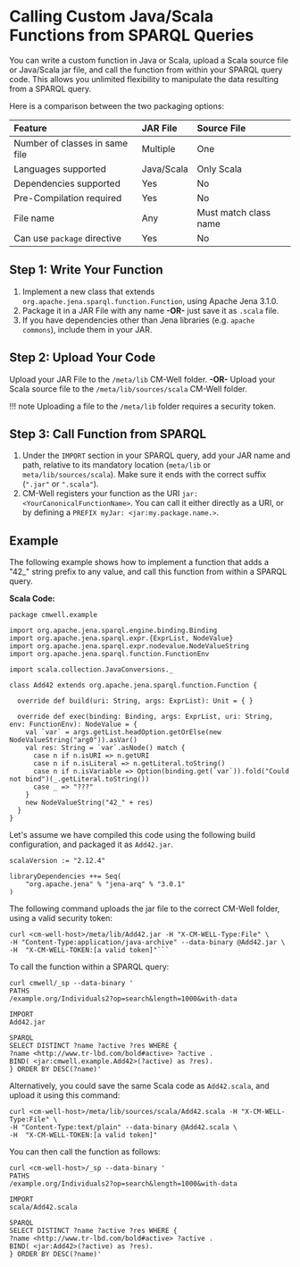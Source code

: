 # Calling Custom Java/Scala Functions from SPARQL Queries



You can write a custom function in Java or Scala, upload a Scala source file or Java/Scala jar file, and call the function from within your SPARQL query code. This allows you unlimited flexibility to manipulate the data resulting from a SPARQL query. 

Here is a comparison between the two packaging options:

| Feature                           | JAR File | Source File |
|:----------------------------------|:----------|:---------|
| Number of classes in same file    | Multiple | One |
| Languages supported               | Java/Scala | Only Scala  |
| Dependencies supported            | Yes       |  No    |
| Pre-Compilation required          | Yes        |  No      |
| File name                         | Any       |  Must match class name  |
| Can use `package` directive       | Yes    |  No |


## Step 1: Write Your Function
1. Implement a new class that extends `org.apache.jena.sparql.function.Function`, using Apache Jena 3.1.0.
1. Package it in a JAR File with any name **-OR-** just save it as `.scala` file.
1. If you have dependencies other than Jena libraries (e.g. `apache commons`), include them in your JAR.

## Step 2: Upload Your Code
Upload your JAR File to the `/meta/lib` CM-Well folder.
**-OR-**
Upload your Scala source file to the `/meta/lib/sources/scala` CM-Well folder.

!!! note
	Uploading a file to the `/meta/lib` folder requires a security token.

## Step 3: Call Function from SPARQL
1. Under the `IMPORT` section in your SPARQL query, add your JAR name and path, relative to its mandatory location (`meta/lib` or `meta/lib/sources/scala`). Make sure it ends with the correct suffix (`".jar"` or `".scala"`).
1. CM-Well registers your function as the URI `jar:<YourCanonicalFunctionName>`. You can call it either directly as a URI, or by defining a `PREFIX myJar: <jar:my.package.name.>`.

## Example

The following example shows how to implement a function that adds a "42_" string prefix to any value, and call this function from within a SPARQL query.

**Scala Code:**
```
package cmwell.example

import org.apache.jena.sparql.engine.binding.Binding
import org.apache.jena.sparql.expr.{ExprList, NodeValue}
import org.apache.jena.sparql.expr.nodevalue.NodeValueString
import org.apache.jena.sparql.function.FunctionEnv

import scala.collection.JavaConversions._

class Add42 extends org.apache.jena.sparql.function.Function {

  override def build(uri: String, args: ExprList): Unit = { }

  override def exec(binding: Binding, args: ExprList, uri: String, env: FunctionEnv): NodeValue = {
    val `var` = args.getList.headOption.getOrElse(new NodeValueString("arg0")).asVar()
    val res: String = `var`.asNode() match {
      case n if n.isURI => n.getURI
      case n if n.isLiteral => n.getLiteral.toString()
      case n if n.isVariable => Option(binding.get(`var`)).fold("Could not bind")(_.getLiteral.toString())
      case _ => "???"
    }
    new NodeValueString("42_" + res)
  }
}
```

Let's assume we have compiled this code using the following build configuration, and packaged it as `Add42.jar`.
```
scalaVersion := "2.12.4"

libraryDependencies ++= Seq(
	"org.apache.jena" % "jena-arq" % "3.0.1"
)
```

The following command uploads the jar file to the correct CM-Well folder, using a valid security token:

```
curl <cm-well-host>/meta/lib/Add42.jar -H "X-CM-WELL-Type:File" \
-H "Content-Type:application/java-archive" --data-binary @Add42.jar \
-H  "X-CM-WELL-TOKEN:[a valid token]"```
```

To call the function within a SPARQL query:

```
curl cmwell/_sp --data-binary '
PATHS
/example.org/Individuals2?op=search&length=1000&with-data

IMPORT
Add42.jar

SPARQL
SELECT DISTINCT ?name ?active ?res WHERE {
?name <http://www.tr-lbd.com/bold#active> ?active .
BIND( <jar:cmwell.example.Add42>(?active) as ?res).
} ORDER BY DESC(?name)'
```


Alternatively, you could save the same Scala code as `Add42.scala`, and upload it using this command:

```
curl <cm-well-host>/meta/lib/sources/scala/Add42.scala -H "X-CM-WELL-Type:File" \
-H "Content-Type:text/plain" --data-binary @Add42.scala \
-H  "X-CM-WELL-TOKEN:[a valid token]"
```

You can then call the function as follows:

```
curl <cm-well-host>/_sp --data-binary '
PATHS
/example.org/Individuals2?op=search&length=1000&with-data

IMPORT
scala/Add42.scala

SPARQL
SELECT DISTINCT ?name ?active ?res WHERE {
?name <http://www.tr-lbd.com/bold#active> ?active .
BIND( <jar:Add42>(?active) as ?res).
} ORDER BY DESC(?name)'
```


